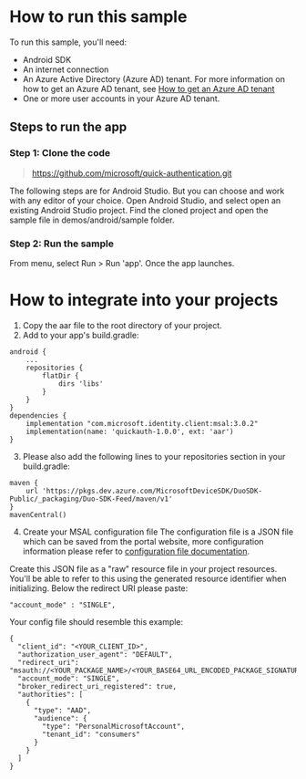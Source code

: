 # How to run this sample

To run this sample, you'll need:
- Android SDK
- An internet connection
- An Azure Active Directory (Azure AD) tenant. For more information on how to get an Azure AD tenant, see [How to get an Azure AD tenant](https://docs.microsoft.com/zh-cn/azure/active-directory/develop/quickstart-create-new-tenant)
- One or more user accounts in your Azure AD tenant.

## Steps to run the app
### Step 1: Clone the code
> https://github.com/microsoft/quick-authentication.git

The following steps are for Android Studio. But you can choose and work with any editor of your choice.
Open Android Studio, and select open an existing Android Studio project. Find the cloned project and open the sample file in demos/android/sample folder.

### Step 2: Run the sample
From menu, select Run > Run 'app'. Once the app launches.

# How to integrate into your projects
1. Copy the aar file to the root directory of your project.
2. Add to your app's build.gradle:
```deps
android {
    ...
    repositories {
        flatDir {
            dirs 'libs'
        }
    }
}
dependencies {
    implementation "com.microsoft.identity.client:msal:3.0.2"
    implementation(name: 'quickauth-1.0.0', ext: 'aar')
}
```
3. Please also add the following lines to your repositories section in your build.gradle:
```repositorys
maven {
    url 'https://pkgs.dev.azure.com/MicrosoftDeviceSDK/DuoSDK-Public/_packaging/Duo-SDK-Feed/maven/v1'
}
mavenCentral()
```
4. Create your MSAL configuration file 
The configuration file is a JSON file which can be saved from the portal website, more configuration information please refer to  [configuration file documentation](https://docs.microsoft.com/zh-cn/azure/active-directory/develop/msal-configuration).
   
Create this JSON file as a "raw" resource file in your project resources. You'll be able to refer to this using the generated resource identifier when initializing.
Below the redirect URI please paste:
```single
"account_mode" : "SINGLE", 
```
Your config file should resemble this example:
```config
{ 
  "client_id": "<YOUR_CLIENT_ID>", 
  "authorization_user_agent": "DEFAULT", 
  "redirect_uri": "msauth://<YOUR_PACKAGE_NAME>/<YOUR_BASE64_URL_ENCODED_PACKAGE_SIGNATURE>", 
  "account_mode": "SINGLE", 
  "broker_redirect_uri_registered": true, 
  "authorities": [ 
    { 
      "type": "AAD", 
      "audience": { 
        "type": "PersonalMicrosoftAccount", 
        "tenant_id": "consumers" 
      } 
    } 
  ] 
} 
```